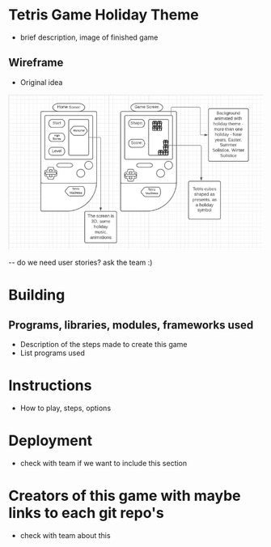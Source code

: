 # Tetris Game Holiday Theme
- brief description, image of finished game

## Wireframe

- Original idea

![](images/wireframe-tetris.png)

-- do we need user stories? ask the team :)

# Building

## Programs, libraries, modules, frameworks used

- Description of the steps made to create this game
- List programs used

# Instructions

- How to play, steps, options

# Deployment 

- check with team if we want to include this section

# Creators of this game with maybe links to each git repo's

- check with team about this